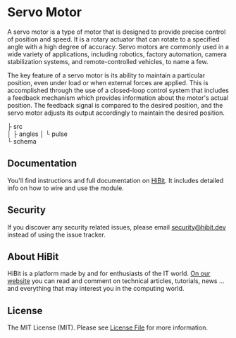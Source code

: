 # Servo Motor
A servo motor is a type of motor that is designed to provide precise control of position and speed. It is a rotary actuator that can rotate to a specified angle with a high degree of accuracy. Servo motors are commonly used in a wide variety of applications, including robotics, factory automation, camera stabilization systems, and remote-controlled vehicles, to name a few.  

The key feature of a servo motor is its ability to maintain a particular position, even under load or when external forces are applied. This is accomplished through the use of a closed-loop control system that includes a feedback mechanism which provides information about the motor's actual position. The feedback signal is compared to the desired position, and the servo motor adjusts its output accordingly to maintain the desired position.
  
├ src  
│  ├ angles 
│  └ pulse  
└ schema  

## Documentation
You'll find instructions and full documentation on [HiBit](https://www.hibit.dev/posts/101/how-to-control-servo-motor-with-arduino). It includes detailed info on how to wire and use the module.

## Security
If you discover any security related issues, please email security@hibit.dev instead of using the issue tracker.

## About HiBit
HiBit is a platform made by and for enthusiasts of the IT world. [On our website](https://www.hibit.dev) you can read and comment on technical articles, tutorials, news ... and everything that may interest you in the computing world.

## License
The MIT License (MIT). Please see [License File](LICENSE) for more information.

